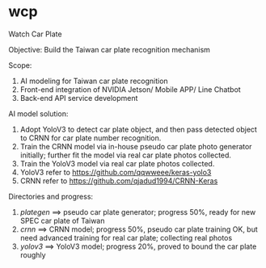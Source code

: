 # wcp
Watch Car Plate

Objective: Build the Taiwan car plate recognition mechanism

Scope:
1. AI modeling for Taiwan car plate recognition
2. Front-end integration of NVIDIA Jetson/ Mobile APP/ Line Chatbot
3. Back-end API service development

AI model solution:
1. Adopt YoloV3 to detect car plate object, and then pass detected object to CRNN for car plate number recognition.
2. Train the CRNN model via in-house pseudo car plate photo generator initially; further fit the model via real car plate photos collected.
3. Train the YoloV3 model via real car plate photos collected.
4. YoloV3 refer to https://github.com/qqwweee/keras-yolo3
5. CRNN refer to https://github.com/qjadud1994/CRNN-Keras

Directories and progress:
1. *plategen* ==> pseudo car plate generator; progress 50%, ready for new SPEC car plate of Taiwan
2. *crnn* ==> CRNN model; progress 50%, pseudo car plate training OK, but need advanced training for real car plate; collecting real photos
3. *yolov3* ==> YoloV3 model; progress 20%, proved to bound the car plate roughly
